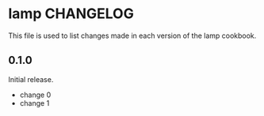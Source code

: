 # lamp CHANGELOG

This file is used to list changes made in each version of the lamp cookbook.

## 0.1.0

Initial release.

- change 0
- change 1
